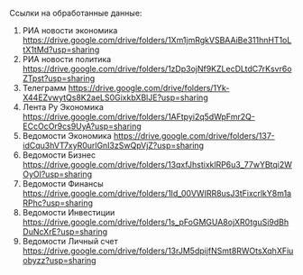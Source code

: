 Ссылки на обработанные данные:
1) РИА новости экономика https://drive.google.com/drive/folders/1Xm1jmRgkVSBAAiBe311hnHT1oLtX1tMd?usp=sharing
2) РИА новости политика https://drive.google.com/drive/folders/1zDp3ojNf9KZLecDLtdC7rKsvr6oZTpst?usp=sharing
3) Телеграмм https://drive.google.com/drive/folders/1Yk-X44EZvwytQs8K2aeLS0GixkbXBlJE?usp=sharing
4) Лента Ру Экономика https://drive.google.com/drive/folders/1AFtpyi2q5dWpFmr2Q-ECcOcOr9cs9UyA?usp=sharing
5) Ведомости Экономика https://drive.google.com/drive/folders/137-idCqu3hVT7xyR0urlGnI3zSwQpVjZ?usp=sharing
6) Ведомости Бизнес https://drive.google.com/drive/folders/13qxfJhstixklRP6u3_77wYBtqi2WOyOl?usp=sharing
7) Ведомости Финансы https://drive.google.com/drive/folders/1Id_00VWIRR8usJ3tFixcrlkY8m1aRPhc?usp=sharing
8) Ведомости Инвестиции https://drive.google.com/drive/folders/1s_pFoGMGUA8ojXR0tguSi9dBhDuNcXrE?usp=sharing
9) Ведомости Личный счет https://drive.google.com/drive/folders/13rJM5dpijfNSmt8RWOtsXqhXFiuobyzz?usp=sharing
